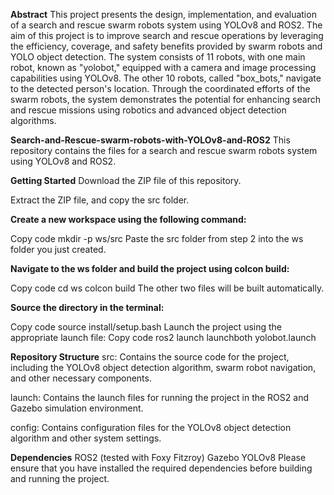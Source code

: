 **Abstract**
This project presents the design, implementation, and evaluation of a search and rescue swarm robots system using YOLOv8 and ROS2. The aim of this project is to improve search and rescue operations by leveraging the efficiency, coverage, and safety benefits provided by swarm robots and YOLO object detection. The system consists of 11 robots, with one main robot, known as "yolobot," equipped with a camera and image processing capabilities using YOLOv8. The other 10 robots, called "box_bots," navigate to the detected person's location. Through the coordinated efforts of the swarm robots, the system demonstrates the potential for enhancing search and rescue missions using robotics and advanced object detection algorithms.


**Search-and-Rescue-swarm-robots-with-YOLOv8-and-ROS2**
This repository contains the files for a search and rescue swarm robots system using YOLOv8 and ROS2.

**Getting Started**
Download the ZIP file of this repository.

Extract the ZIP file, and copy the src folder.

**Create a new workspace using the following command:**


Copy code
mkdir -p ws/src
Paste the src folder from step 2 into the ws folder you just created.

**Navigate to the ws folder and build the project using colcon build:**


Copy code
cd ws
colcon build
The other two files will be built automatically.

**Source the directory in the terminal:**

Copy code
source install/setup.bash
Launch the project using the appropriate launch file:
Copy code
ros2 launch launchboth yolobot.launch

**Repository Structure**
src: Contains the source code for the project, including the YOLOv8 object detection algorithm, swarm robot navigation, and other necessary components.

launch: Contains the launch files for running the project in the ROS2 and Gazebo simulation environment.

config: Contains configuration files for the YOLOv8 object detection algorithm and other system settings.

**Dependencies**
ROS2 (tested with Foxy Fitzroy)
Gazebo
YOLOv8
Please ensure that you have installed the required dependencies before building and running the project.
